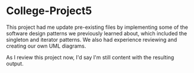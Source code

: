 # College-Project5

This project had me update pre-existing files by implementing some of the software design patterns we previously learned about, which included the singleton and iterator patterns. We also had experience reviewing and creating our own UML diagrams.

As I review this project now, I'd say I'm still content with the resulting output.
